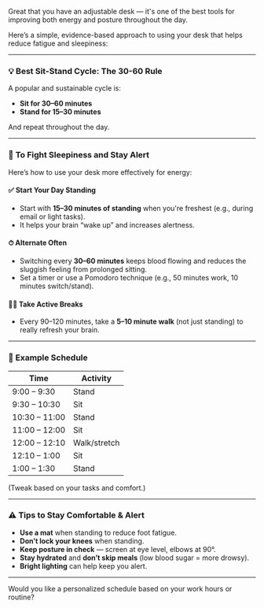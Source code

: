Great that you have an adjustable desk — it's one of the best tools for improving both energy and posture throughout the day.

Here’s a simple, evidence-based approach to using your desk that helps reduce fatigue and sleepiness:

---

### 💡 **Best Sit-Stand Cycle: The 30-60 Rule**

A popular and sustainable cycle is:

* **Sit for 30–60 minutes**
* **Stand for 15–30 minutes**

And repeat throughout the day.

---

### 🧠 **To Fight Sleepiness and Stay Alert**

Here’s how to use your desk more effectively for energy:

#### ✅ Start Your Day Standing

* Start with **15–30 minutes of standing** when you're freshest (e.g., during email or light tasks).
* It helps your brain “wake up” and increases alertness.

#### ⏱ Alternate Often

* Switching every **30–60 minutes** keeps blood flowing and reduces the sluggish feeling from prolonged sitting.
* Set a timer or use a Pomodoro technique (e.g., 50 minutes work, 10 minutes switch/stand).

#### 🚶‍♂️ Take Active Breaks

* Every 90–120 minutes, take a **5–10 minute walk** (not just standing) to really refresh your brain.

---

### 🔁 Example Schedule

| Time          | Activity     |
| ------------- | ------------ |
| 9:00 – 9:30   | Stand        |
| 9:30 – 10:30  | Sit          |
| 10:30 – 11:00 | Stand        |
| 11:00 – 12:00 | Sit          |
| 12:00 – 12:10 | Walk/stretch |
| 12:10 – 1:00  | Sit          |
| 1:00 – 1:30   | Stand        |

(Tweak based on your tasks and comfort.)

---

### ⚠️ Tips to Stay Comfortable & Alert

* **Use a mat** when standing to reduce foot fatigue.
* **Don’t lock your knees** when standing.
* **Keep posture in check** — screen at eye level, elbows at 90°.
* **Stay hydrated** and **don’t skip meals** (low blood sugar = more drowsy).
* **Bright lighting** can help keep you alert.

---

Would you like a personalized schedule based on your work hours or routine?
